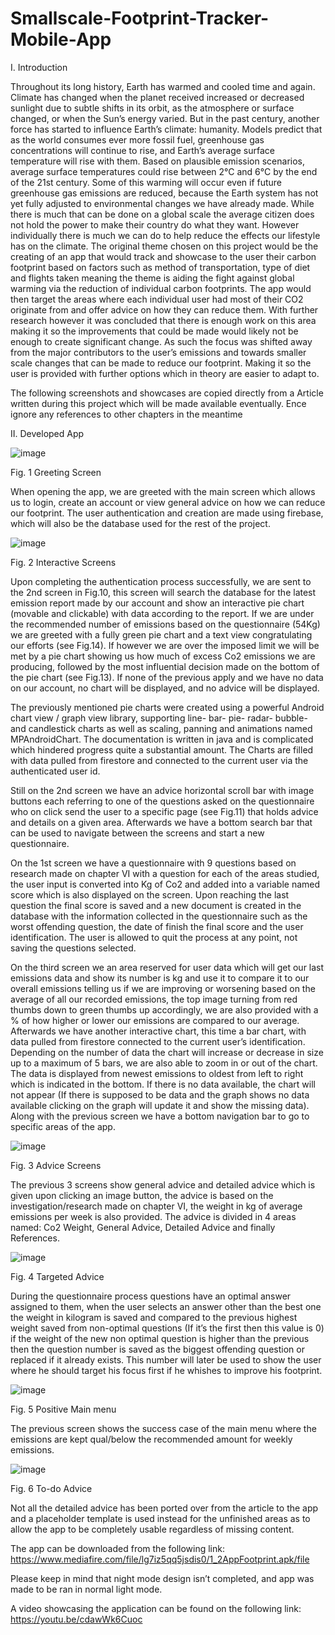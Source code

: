 # Smallscale-Footprint-Tracker-Mobile-App

I. Introduction

Throughout its long history, Earth has warmed and cooled time and again. Climate has changed when the planet received increased or decreased sunlight due to subtle shifts in its orbit, as the atmosphere or surface changed, or when the Sun’s energy varied. But in the past century, another force has started to influence Earth’s climate: humanity.
Models predict that as the world consumes ever more fossil fuel, greenhouse gas concentrations will continue to rise, and Earth’s average surface temperature will rise with them. Based on plausible emission scenarios, average surface temperatures could rise between 2°C and 6°C by the end of the 21st century. Some of this warming will occur even if future greenhouse gas emissions are reduced, because the Earth system has not yet fully adjusted to environmental changes we have already made.
While there is much that can be done on a global scale the average citizen does not hold the power to make their country do what they want. However individually there is much we can do to help reduce the effects our lifestyle has on the climate.
The original theme chosen on this project would be the creating of an app that would track and showcase to the user their carbon footprint based on factors such as method of transportation, type of diet and flights taken meaning the theme is aiding the fight against global warming via the reduction of individual carbon footprints.
The app would then target the areas where each individual user had most of their CO2 originate from and offer advice on how they can reduce them.
With further research however it was concluded that there is enough work on this area making it so the improvements that could be made would likely not be enough to create significant change. 
As such the focus was shifted away from the major contributors to the user’s emissions and towards smaller scale changes that can be made to reduce our footprint. Making it so the user is provided with further options which in theory are easier to adapt to.

The following screenshots and showcases are copied directly from a Article written during this project which will be made available eventually. Ence ignore any references to other chapters in the meantime




II. Developed App

![image](https://user-images.githubusercontent.com/61696448/189509403-4760a031-e9dc-44b1-8862-06406b10686e.png)

Fig. 1 Greeting Screen

   When opening the app, we are greeted with the main screen which allows us to login, create an account or view general advice on how we can reduce our footprint. The user authentication and creation are made using firebase, which will also be the database used for the rest of the project.

 ![image](https://user-images.githubusercontent.com/61696448/189509406-855a4e1b-fc3c-45d4-815a-d6dc639f24a0.png)
 
Fig. 2 Interactive Screens

   Upon completing the authentication process successfully, we are sent to the 2nd screen in Fig.10, this screen will search the database for the latest emission report made by our account and show an interactive pie chart (movable and clickable) with data according to the report. If we are under the recommended number of emissions based on the questionnaire (54Kg) we are greeted with a fully green pie chart and a text view congratulating our efforts (see Fig.14). If however we are over the imposed limit we will be met by a pie chart showing us how much of excess Co2 emissions we are producing, followed by the most influential decision made on the bottom of the pie chart (see Fig.13). If none of the previous apply and we have no data on our account, no chart will be displayed, and no advice will be displayed.

   The previously mentioned pie charts were created using a powerful Android chart view / graph view library, supporting line- bar- pie- radar- bubble- and candlestick charts as well as scaling, panning and animations named MPAndroidChart. The documentation is written in java and is complicated which hindered progress quite a substantial amount. The Charts are filled with data pulled from firestore and connected to the current user via the authenticated user id.

   Still on the 2nd screen we have an advice horizontal scroll bar with image buttons each referring to one of the questions asked on the questionnaire who on click send the user to a specific page (see Fig.11) that holds advice and details on a given area. Afterwards we have a bottom search bar that can be used to navigate between the screens and start a new questionnaire.

   On the 1st screen we have a questionnaire with 9 questions based on research made on chapter VI with a question for each of the areas studied, the user input is converted into Kg of Co2 and added into a variable named score which is also displayed on the screen. Upon reaching the last question the final score is saved and a new document is created in the database with the information collected in the questionnaire such as the worst offending question, the date of finish the final score and the user identification. The user is allowed to quit the process at any point, not saving the questions selected.

   On the third screen we an area reserved for user data which will get our last emissions data and show its number is kg and use it to compare it to our overall emissions telling us if we are improving or worsening based on the average of all our recorded emissions, the top image turning from red thumbs down to green thumbs up accordingly, we are also provided with a % of how higher or lower our emissions are compared to our average. Afterwards we have another interactive chart, this time a bar chart, with data pulled from firestore connected to the current user’s identification. Depending on the number of data the chart will increase or decrease in size up to a maximum of 5 bars, we are also able to zoom in or out of the chart. The data is displayed from newest emissions to oldest from left to right which is indicated in the bottom. If there is no data available, the chart will not appear (If there is supposed to be data and the graph shows no data available clicking on the graph will update it and show the missing data). Along with the previous screen we have a bottom navigation bar to go to specific areas of the app.

  
![image](https://user-images.githubusercontent.com/61696448/189509410-585a99a5-c5d4-4da6-8929-a839a79e3311.png)

Fig. 3 Advice Screens

   The previous 3 screens show general advice and detailed advice which is given upon clicking an image button, the advice is based on the investigation/research made on chapter VI, the weight in kg of average emissions per week is also provided. The advice is divided in 4 areas named: Co2 Weight, General Advice, Detailed Advice and finally References.

![image](https://user-images.githubusercontent.com/61696448/189509411-d7e02a7c-0dff-4e12-ae8d-e03d82d66e1f.png)

Fig. 4 Targeted Advice

   During the questionnaire process questions have an optimal answer assigned to them, when the user selects an answer other than the best one the weight in kilogram is saved and compared to the previous highest weight saved from non-optimal questions (If it’s the first then this value is 0) if the weight of the new non optimal question is higher than the previous then the question number is saved as the biggest offending question or replaced if it already exists. This number will later be used to show the user where he should target his focus first if he whishes to improve his footprint.

 ![image](https://user-images.githubusercontent.com/61696448/189509412-b154bf06-0249-4a96-ba1c-316bc2dd839f.png)
 
Fig. 5 Positive Main menu

   The previous screen shows the success case of the main menu where the emissions are kept qual/below the recommended amount for weekly emissions.

![image](https://user-images.githubusercontent.com/61696448/189509420-f65fae47-5fcc-48d0-9486-abf6d138fba2.png)

Fig. 6 To-do Advice

   Not all the detailed advice has been ported over from the article to the app and a placeholder template is used instead for the unfinished areas as to allow the app to be completely usable regardless of missing content. 

   The app can be downloaded from the following link: https://www.mediafire.com/file/lg7iz5qq5jsdis0/1_2AppFootprint.apk/file

   Please keep in mind that night mode design isn’t completed, and app was made to be ran in normal light mode.

   A video showcasing the application can be found on the following link: https://youtu.be/cdawWk6Cuoc
